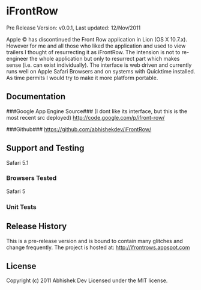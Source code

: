 # iFrontRow #

Pre Release Version: v0.0.1, Last updated: 12/Nov/2011

Apple © has discontinued the Front Row application in Lion (OS X 10.7.x). However for me and all those
who liked the application and used to view trailers I thought of resurrecting it as iFrontRow.
The intension is not to re-engineer the whole application but only to resurrect part which makes sense
(i.e. can exist individually). The interface is web driven and currently runs well on Apple Safari Browsers 
and on systems with Quicktime installed. As time permits I would try to make it more platform portable.


## Documentation ##

###Google App Engine Source###
(I dont like its interface, but this is the most recent src deployed)
http://code.google.com/p/ifront-row/

###Github###
https://github.com/abhishekdev/iFrontRow/

## Support and Testing ##
Safari 5.1

### Browsers Tested ###
Safari 5

### Unit Tests ###


## Release History ##
This is a pre-release version and is bound to contain many glitches and change frequently.
The project is hosted at: http://ifrontrows.appspot.com

## License ##
Copyright (c) 2011 Abhishek Dev
Licensed under the MIT license.